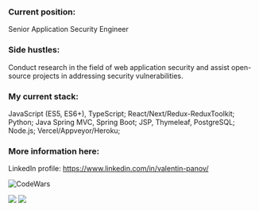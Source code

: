 ### Current position:
Senior Application Security Engineer 

### Side hustles:

Сonduct research in the field of web application security and assist open-source projects in addressing security vulnerabilities.

### My current stack:
 JavaScript (ES5, ES6+), TypeScript;
 React/Next/Redux-ReduxToolkit;
 Python;
 Java Spring MVC, Spring Boot;
 JSP, Thymeleaf, PostgreSQL;
 Node.js;
 Vercel/Appveyor/Heroku;


### More information here:
LinkedIn profile: https://www.linkedin.com/in/valentin-panov/


![CodeWars](https://www.codewars.com/users/vPanov/badges/small)

<picture>
<source 
  srcset="https://github-readme-stats-valentin-panov.vercel.app/api?username=valentin-panov&show_icons=true&theme=dark"
  media="(prefers-color-scheme: dark)"
/>
<source
  srcset="https://github-readme-stats-valentin-panov.vercel.app/api?username=valentin-panov&show_icons=true"
  media="(prefers-color-scheme: light), (prefers-color-scheme: no-preference)"
/>
<img src="https://github-readme-stats-valentin-panov.vercel.app/api?username=valentin-panov&show_icons=true" />
</picture>


<picture>
<source 
  srcset="https://github-readme-stats-valentin-panov.vercel.app/api/top-langs/?username=valentin-panov&layout=compact&theme=dark"
  media="(prefers-color-scheme: dark)"
/>
<source
  srcset="https://github-readme-stats-valentin-panov.vercel.app/api/top-langs/?username=valentin-panov&layout=compact"
  media="(prefers-color-scheme: light), (prefers-color-scheme: no-preference)"
/>
<img src="https://github-readme-stats-valentin-panov.vercel.app/api/top-langs/?username=valentin-panov&layout=compact" />
</picture>

<!-- ![Top Langs](https://github-readme-stats-valentin-panov.vercel.app/api/top-langs/?username=valentin-panov&layout=compact) -->
